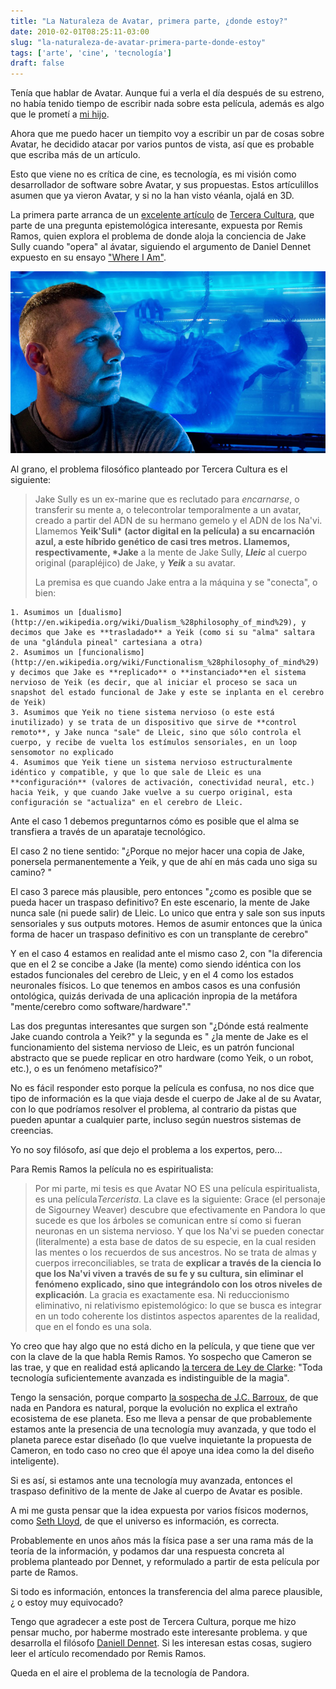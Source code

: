 ```yaml
---
title: "La Naturaleza de Avatar, primera parte, ¿donde estoy?"
date: 2010-02-01T08:25:11-03:00
slug: "la-naturaleza-de-avatar-primera-parte-donde-estoy"
tags: ['arte', 'cine', 'tecnología']
draft: false
---
```

 
Tenía que hablar de Avatar. Aunque fui a verla el día después de su
estreno, no había tenido tiempo de escribir nada sobre esta película,
además es algo que le prometí a [mi hijo](http://www.d3ne.net/).

Ahora que me puedo hacer un tiempito voy a escribir un par de cosas
sobre Avatar, he decidido atacar por varios puntos de vista, así que es
probable que escriba más de un artículo.

Esto que viene no es crítica de cine, es tecnología, es mi visión como
desarrollador de software sobre Avatar, y sus propuestas. Estos
artículillos asumen que ya vieron Avatar, y si no la han visto véanla,
ojalá en 3D.

La primera parte arranca de un [excelente artículo](http://terceracultura.cl/2009/12/22/avatar-un-gendankenexperiment-inconcluso-pt-1/)
de [Tercera Cultura](http://terceracultura.cl/), que parte de una
pregunta epistemológica interesante, expuesta por Remis Ramos, quien
explora el problema de donde aloja la conciencia de Jake Sully cuando
"opera" al ávatar, siguiendo el argumento de Daniel Dennet expuesto en
su ensayo ["Where I Am"](http://www.newbanner.com/SecHumSCM/WhereAmI.html).

![jake-sully-avatar-sam-worthington.jpgcd ](jake-sully-avatar-sam-worthington.jpg)

Al grano, el problema filosófico planteado por Tercera Cultura es el
siguiente:

> Jake Sully es un ex-marine que es reclutado para *encarnarse*, o
> transferir su mente a, o telecontrolar temporalmente a un avatar,
> creado a partir del ADN de su hermano gemelo y el ADN de los Na\'vi.
> Llamemos **Yeik\'Suli\*** **(actor digital en la película) a su
> encarnación azul, a este híbrido genético de casi tres metros.
> Llamemos, respectivamente, \*Jake** a la mente de Jake Sully,
> ***Lleic*** al cuerpo original (parapléjico) de Jake, y ***Yeik*** a
> su avatar.
>
> La premisa es que cuando Jake entra a la máquina y se "conecta", o
> bien:

    1. Asumimos un [dualismo](http://en.wikipedia.org/wiki/Dualism_%28philosophy_of_mind%29), y decimos que Jake es **trasladado** a Yeik (como si su "alma" saltara de una "glándula pineal" cartesiana a otra)
    2. Asumimos un [funcionalismo](http://en.wikipedia.org/wiki/Functionalism_%28philosophy_of_mind%29) y decimos que Jake es **replicado** o **instanciado**en el sistema nervioso de Yeik (es decir, que al iniciar el proceso se saca un snapshot del estado funcional de Jake y este se inplanta en el cerebro de Yeik)
    3. Asumimos que Yeik no tiene sistema nervioso (o este está inutilizado) y se trata de un dispositivo que sirve de **control remoto**, y Jake nunca "sale" de Lleic, sino que sólo controla el cuerpo, y recibe de vuelta los estímulos sensoriales, en un loop sensomotor no explicado
    4. Asumimos que Yeik tiene un sistema nervioso estructuralmente idéntico y compatible, y que lo que sale de Lleic es una **configuración** (valores de activación, conectividad neural, etc.) hacia Yeik, y que cuando Jake vuelve a su cuerpo original, esta configuración se "actualiza" en el cerebro de Lleic.

Ante el caso 1 debemos preguntarnos cómo es posible que el alma se
transfiera a través de un aparataje tecnológico.

El caso 2 no tiene sentido: "¿Porque no mejor hacer una copia de Jake,
ponersela permanentemente a Yeik, y que de ahí en más cada uno siga su
camino? "

El caso 3 parece más plausible, pero entonces "¿como es posible que se
pueda hacer un traspaso definitivo? En este escenario, la mente de Jake
nunca sale (ni puede salir) de Lleic. Lo unico que entra y sale son sus
inputs sensoriales y sus outputs motores. Hemos de asumir entonces que
la única forma de hacer un traspaso definitivo es con un transplante de
cerebro"

Y en el caso 4 estamos en realidad ante el mismo caso 2, con "la
diferencia que en el 2 se concibe a Jake (la mente) como siendo idéntica
con los estados funcionales del cerebro de Lleic, y en el 4 como los
estados neuronales físicos. Lo que tenemos en ambos casos es una
confusión ontológica, quizás derivada de una aplicación inpropia de la
metáfora "mente/cerebro como software/hardware"."

Las dos preguntas interesantes que surgen son "¿Dónde está realmente
Jake cuando controla a Yeik?" y la segunda es " ¿la mente de Jake es
el funcionamiento del sistema nervioso de Lleic, es un patrón funcional
abstracto que se puede replicar en otro hardware (como Yeik, o un robot,
etc.), o es un fenómeno metafísico?"

No es fácil responder esto porque la película es confusa, no nos dice
que tipo de información es la que viaja desde el cuerpo de Jake al de su
Avatar, con lo que podríamos resolver el problema, al contrario da
pistas que pueden apuntar a cualquier parte, incluso según nuestros
sistemas de creencias.

Yo no soy filósofo, así que dejo el problema a los expertos, pero\...

Para Remis Ramos la película no es espiritualista:

> Por mi parte, mi tesis es que Avatar NO ES una película
> espiritualista, es una película*Tercerista*. La clave es la siguiente:
> Grace (el personaje de Sigourney Weaver) descubre que efectivamente en
> Pandora lo que sucede es que los árboles se comunican entre sí como si
> fueran neuronas en un sistema nervioso. Y que los Na\'vi se pueden
> conectar (literalmente) a esta base de datos de su especie, en la cual
> residen las mentes o los recuerdos de sus ancestros. No se trata de
> almas y cuerpos irreconciliables, se trata de **explicar a través de
> la ciencia lo que los Na\'vi viven a través de su fe y su cultura, sin
> eliminar el fenómeno explicado, sino que integrándolo con los otros
> niveles de explicación**. La gracia es exactamente esa. Ni
> reduccionismo eliminativo, ni relativismo epistemológico: lo que se
> busca es integrar en un todo coherente los distintos aspectos
> aparentes de la realidad, que en el fondo es una sola.

Yo creo que hay algo que no está dicho en la película, y que tiene que
ver con la clave de la que habla Remis Ramos. Yo sospecho que Cameron se
las trae, y que en realidad está aplicando [la tercera de Ley de
Clarke](http://www.lnds.net/2008/03/arthur-clarke.html): "Toda
tecnología suficientemente avanzada es indistinguible de la magia".

Tengo la sensación, porque comparto [la sospecha de J.C.
Barroux](http://levieuxcoq.blogspot.com/2010/02/el-sueno-de-avatar.html),
de que nada en Pandora es natural, porque la evolución no explica el
extraño ecosistema de ese planeta. Eso me lleva a pensar de que
probablemente estamos ante la presencia de una tecnología muy avanzada,
y que todo el planeta parece estar diseñado (lo que vuelve inquietante
la propuesta de Cameron, en todo caso no creo que él apoye una idea como
la del diseño inteligente).

Si es así, si estamos ante una tecnología muy avanzada, entonces el
traspaso definitivo de la mente de Jake al cuerpo de Avatar es posible.

A mi me gusta pensar que la idea expuesta por varios físicos modernos,
como [Seth Lloyd](http://www.rle.mit.edu/rleonline/People/SethLloyd.html), de que
el universo es información, es correcta.

Probablemente en unos años más la física pase a ser una rama más de la
teoría de la información, y podamos dar una respuesta concreta al
problema planteado por Dennet, y reformulado a partir de esta película
por parte de Ramos.

Si todo es información, entonces la transferencia del alma parece
plausible, ¿ o estoy muy equivocado?

Tengo que agradecer a este post de Tercera Cultura, porque me hizo
pensar mucho, por haberme mostrado este interesante problema. y que
desarrolla el filósofo [Daniell
Dennet](http://www.edge.org/3rd_culture/bios/dennett.html). Si les
interesan estas cosas, sugiero leer el artículo recomendado por Remis
Ramos.

Queda en el aire el problema de la tecnología de Pandora.
